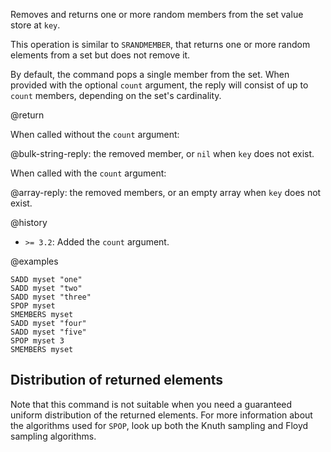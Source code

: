 Removes and returns one or more random members from the set value store at
`key`.

This operation is similar to `SRANDMEMBER`, that returns one or more random
elements from a set but does not remove it.

By default, the command pops a single member from the set. When provided with
the optional `count` argument, the reply will consist of up to `count` members,
depending on the set's cardinality.

@return

When called without the `count` argument:

@bulk-string-reply: the removed member, or `nil` when `key` does not exist.

When called with the `count` argument:

@array-reply: the removed members, or an empty array when `key` does not exist.

@history

- `>= 3.2`: Added the `count` argument.

@examples

```cli
SADD myset "one"
SADD myset "two"
SADD myset "three"
SPOP myset
SMEMBERS myset
SADD myset "four"
SADD myset "five"
SPOP myset 3
SMEMBERS myset
```

## Distribution of returned elements

Note that this command is not suitable when you need a guaranteed uniform
distribution of the returned elements. For more information about the algorithms
used for `SPOP`, look up both the Knuth sampling and Floyd sampling algorithms.
